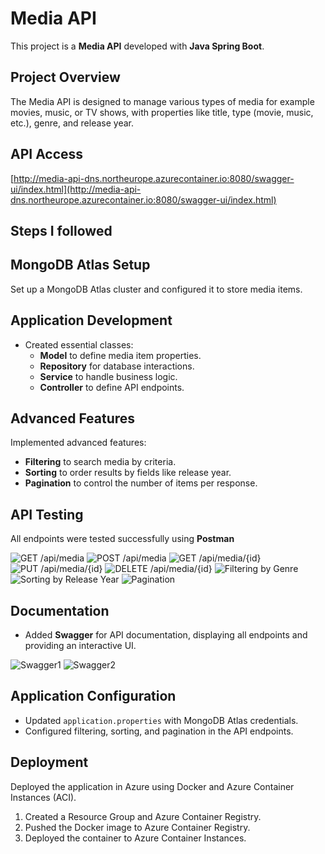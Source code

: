 # Media API

This project is a **Media API** developed with **Java Spring Boot**.

## Project Overview

The Media API is designed to manage various types of media for example movies, music, or TV shows, with properties like title, type (movie, music, etc.), genre, and release year.

## API Access

[http://media-api-dns.northeurope.azurecontainer.io:8080/swagger-ui/index.html](http://media-api-dns.northeurope.azurecontainer.io:8080/swagger-ui/index.html)

## Steps I followed

## MongoDB Atlas Setup

Set up a MongoDB Atlas cluster and configured it to store media items.

## Application Development

- Created essential classes:
  - **Model** to define media item properties.
  - **Repository** for database interactions.
  - **Service** to handle business logic.
  - **Controller** to define API endpoints.

## Advanced Features

Implemented advanced features:

- **Filtering** to search media by criteria.
- **Sorting** to order results by fields like release year.
- **Pagination** to control the number of items per response.

## API Testing

All endpoints were tested successfully using **Postman**

![GET /api/media](Images/1.png)
![POST /api/media](Images/2.png)
![GET /api/media/{id}](Images/3.png)
![PUT /api/media/{id}](Images/4.png)
![DELETE /api/media/{id}](Images/5.png)
![Filtering by Genre](Images/6.png)
![Sorting by Release Year](Images/7.png)
![Pagination](Images/8.png)

## Documentation

- Added **Swagger** for API documentation, displaying all endpoints and providing an interactive UI.

![Swagger1](Images/9.png)
![Swagger2](Images/10.png)

## Application Configuration

- Updated `application.properties` with MongoDB Atlas credentials.
- Configured filtering, sorting, and pagination in the API endpoints.

## Deployment

Deployed the application in Azure using Docker and Azure Container Instances (ACI).

1. Created a Resource Group and Azure Container Registry.
2. Pushed the Docker image to Azure Container Registry.
3. Deployed the container to Azure Container Instances.
